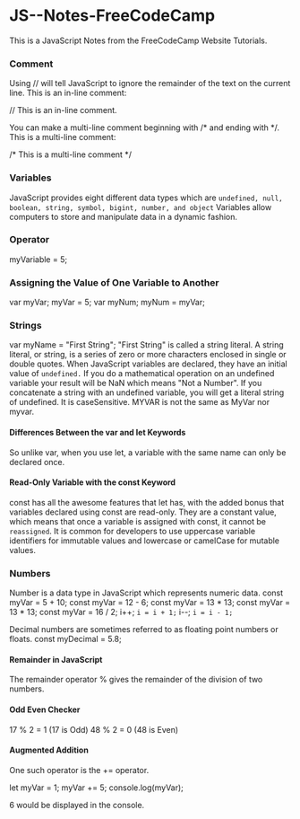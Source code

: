 # JS--Notes-FreeCodeCamp
This is a JavaScript Notes from the FreeCodeCamp Website Tutorials.

### Comment
Using // will tell JavaScript to ignore the remainder of the text on the current line. This is an in-line comment:

// This is an in-line comment.

You can make a multi-line comment beginning with /* and ending with */. This is a multi-line comment:

/* This is a
multi-line comment */

### Variables
JavaScript provides eight different data types which are ```undefined, null, boolean, string, symbol, bigint, number, and object```
Variables allow computers to store and manipulate data in a dynamic fashion.

### Operator
myVariable = 5;

### Assigning the Value of One Variable to Another
var myVar;
myVar = 5;
var myNum;
myNum = myVar;

### Strings
var myName = "First String";
"First String" is called a string literal. A string literal, or string, is a series of zero or more characters enclosed in single or double quotes.
When JavaScript variables are declared, they have an initial value of ```undefined.```
If you do a mathematical operation on an undefined variable your result will be NaN which means "Not a Number". If you concatenate a string with an undefined variable, you will get a literal string of undefined.
It is caseSensitive. 
MYVAR is not the same as MyVar nor myvar.

#### Differences Between the var and let Keywords
So unlike var, when you use let, a variable with the same name can only be declared once.

#### Read-Only Variable with the const Keyword
const has all the awesome features that let has, with the added bonus that variables declared using const are read-only. They are a constant value, which means that once a variable is assigned with const, it cannot be ```reassigned```.
It is common for developers to use uppercase variable identifiers for immutable values and lowercase or camelCase for mutable values.

### Numbers
Number is a data type in JavaScript which represents numeric data.
const myVar = 5 + 10;
const myVar = 12 - 6;
const myVar = 13 * 13;
const myVar = 13 * 13;
const myVar = 16 / 2;
i++; ```i = i + 1;```
i--; ```i = i - 1;```

Decimal numbers are sometimes referred to as floating point numbers or floats.
const myDecimal = 5.8;

#### Remainder in JavaScript
The remainder operator % gives the remainder of the division of two numbers.

#### Odd Even Checker
17 % 2 = 1 (17 is Odd)
48 % 2 = 0 (48 is Even)

#### Augmented Addition
One such operator is the += operator.

let myVar = 1;
myVar += 5;
console.log(myVar);

6 would be displayed in the console.
